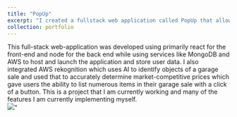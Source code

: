 ```yaml
---
title: "PopUp"
excerpt: "I created a fullstack web application called PopUp that allowed users to find local garage sales and services in their area. <br/><img src='/images/popup.png'>" 
collection: portfolio
---
```


This full-stack web-application was developed using primarily react for the front-end and node for the back end while using services like MongoDB and AWS to host and launch the application and store user data. I also integrated AWS rekognition which uses AI to identify objects of a garage sale and used that to accurately determine market-competitive prices which gave users the ability to list numerous items in their garage sale with a click of a button. This is a project that I am currently working and many of the features I am currently implementing myself.
<br/><img src='/images/popup2.png'>" 
